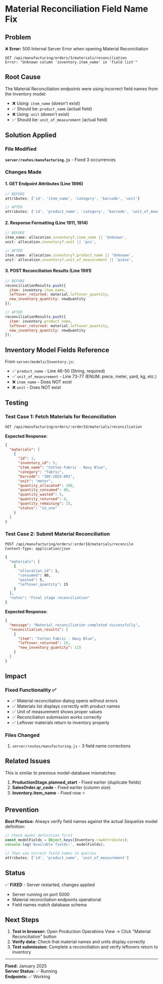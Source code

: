 # Material Reconciliation Field Name Fix

## Problem
❌ **Error:** 500 Internal Server Error when opening Material Reconciliation
```
GET /api/manufacturing/orders/3/materials/reconciliation
Error: "Unknown column 'inventory.item_name' in 'field list'"
```

## Root Cause
The Material Reconciliation endpoints were using incorrect field names from the Inventory model:
- ❌ Using: `item_name` (doesn't exist)
- ✅ Should be: `product_name` (actual field)
- ❌ Using: `unit` (doesn't exist)
- ✅ Should be: `unit_of_measurement` (actual field)

## Solution Applied

### File Modified
**`server/routes/manufacturing.js`** - Fixed 3 occurrences

### Changes Made

#### 1. GET Endpoint Attributes (Line 1896)
```javascript
// BEFORE
attributes: ['id', 'item_name', 'category', 'barcode', 'unit']

// AFTER
attributes: ['id', 'product_name', 'category', 'barcode', 'unit_of_measurement']
```

#### 2. Response Formatting (Line 1911, 1914)
```javascript
// BEFORE
item_name: allocation.inventory?.item_name || 'Unknown',
unit: allocation.inventory?.unit || 'pcs',

// AFTER
item_name: allocation.inventory?.product_name || 'Unknown',
unit: allocation.inventory?.unit_of_measurement || 'piece',
```

#### 3. POST Reconciliation Results (Line 1991)
```javascript
// BEFORE
reconciliationResults.push({
  item: inventory.item_name,
  leftover_returned: material.leftover_quantity,
  new_inventory_quantity: newQuantity
});

// AFTER
reconciliationResults.push({
  item: inventory.product_name,
  leftover_returned: material.leftover_quantity,
  new_inventory_quantity: newQuantity
});
```

## Inventory Model Fields Reference

From `server/models/Inventory.js`:
- ✅ `product_name` - Line 46-50 (String, required)
- ✅ `unit_of_measurement` - Line 73-77 (ENUM: piece, meter, yard, kg, etc.)
- ❌ `item_name` - Does NOT exist
- ❌ `unit` - Does NOT exist

## Testing

### Test Case 1: Fetch Materials for Reconciliation
```bash
GET /api/manufacturing/orders/:orderId/materials/reconciliation
```

**Expected Response:**
```json
{
  "materials": [
    {
      "id": 1,
      "inventory_id": 5,
      "item_name": "Cotton Fabric - Navy Blue",
      "category": "fabric",
      "barcode": "INV-2025-001",
      "unit": "meter",
      "quantity_allocated": 100,
      "quantity_consumed": 80,
      "quantity_wasted": 5,
      "quantity_returned": 0,
      "quantity_remaining": 15,
      "status": "in_use"
    }
  ]
}
```

### Test Case 2: Submit Material Reconciliation
```bash
POST /api/manufacturing/orders/:orderId/materials/reconcile
Content-Type: application/json

{
  "materials": [
    {
      "allocation_id": 1,
      "consumed": 80,
      "wasted": 5,
      "leftover_quantity": 15
    }
  ],
  "notes": "Final stage reconciliation"
}
```

**Expected Response:**
```json
{
  "message": "Material reconciliation completed successfully",
  "reconciliation_results": [
    {
      "item": "Cotton Fabric - Navy Blue",
      "leftover_returned": 15,
      "new_inventory_quantity": 115
    }
  ]
}
```

## Impact

### Fixed Functionality ✅
- ✅ Material reconciliation dialog opens without errors
- ✅ Materials list displays correctly with product names
- ✅ Unit of measurement shows proper values
- ✅ Reconciliation submission works correctly
- ✅ Leftover materials return to inventory properly

### Files Changed
1. `server/routes/manufacturing.js` - 3 field name corrections

## Related Issues

This is similar to previous model-database mismatches:
1. **ProductionStage.planned_start** - Fixed earlier (duplicate fields)
2. **SalesOrder.qr_code** - Fixed earlier (column size)
3. **Inventory.item_name** - Fixed now ⭐

## Prevention

**Best Practice:** Always verify field names against the actual Sequelize model definition:
```javascript
// Check model definition first
const modelFields = Object.keys(Inventory.rawAttributes);
console.log('Available fields:', modelFields);

// Then use correct field names in queries
attributes: ['id', 'product_name', 'unit_of_measurement']
```

## Status
✅ **FIXED** - Server restarted, changes applied
- Server running on port 5000
- Material reconciliation endpoints operational
- Field names match database schema

## Next Steps
1. **Test in browser:** Open Production Operations View → Click "Material Reconciliation" button
2. **Verify data:** Check that material names and units display correctly
3. **Test submission:** Complete a reconciliation and verify leftovers return to inventory

---
**Fixed:** January 2025  
**Server Status:** ✅ Running  
**Endpoints:** ✅ Working